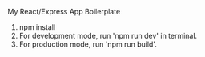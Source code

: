 My React/Express App Boilerplate

1. npm install
2. For development mode, run 'npm run dev' in terminal.
3. For production mode, run 'npm run build'.
